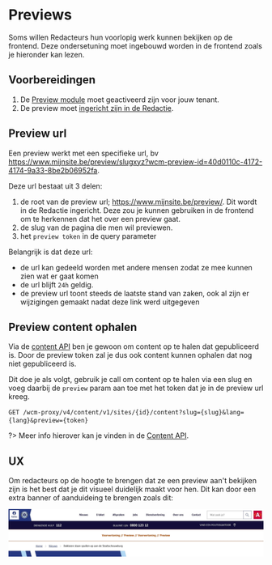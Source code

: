 # Previews

Soms willen Redacteurs hun voorlopig werk kunnen bekijken op de frontend.
Deze ondersetuning moet ingebouwd worden in de frontend zoals je hieronder kan lezen.

## Voorbereidingen

1. De [Preview module](/modules/content/modules/module-preview) moet geactiveerd zijn voor jouw tenant.
2. De preview moet [ingericht zijn in de Redactie](/redactie/content/inrichten-preview).

## Preview url

Een preview werkt met een specifieke url, bv <https://www.mijnsite.be/preview/slugxyz?wcm-preview-id=40d0110c-4172-4174-9a33-8be2b06952fa>.

Deze url bestaat uit 3 delen:

1. de root van de preview url; <https://www.mijnsite.be/preview/>. Dit wordt in de Redactie ingericht.
Deze zou je kunnen gebruiken in de frontend om te herkennen dat het over een preview gaat.
2. de slug van de pagina die men wil previewen.
3. het `preview token` in de query parameter

Belangrijk is dat deze url:

* de url kan gedeeld worden met andere mensen zodat ze mee kunnen zien wat er gaat komen
* de url blijft `24h` geldig.
* de preview url toont steeds de laatste stand van zaken, ook al zijn er wijzigingen gemaakt nadat deze link werd uitgegeven

## Preview content ophalen

Via de [content API](/wcmv4/content/content) ben je gewoon om content op te halen dat gepubliceerd is.
Door de preview token zal je dus ook content kunnen ophalen dat nog niet gepubliceerd is.

Dit doe je als volgt, gebruik je call om content op te halen via een slug en voeg daarbij de `preview` param aan toe met het token dat je in de preview url kreeg.

```shell
GET /wcm-proxy/v4/content/v1/sites/{id}/content?slug={slug}&lang={lang}&preview={token}
```

?> Meer info hierover kan je vinden in de [Content API](/wcmv4/content/content-item-read?id=preview-content).

## UX

Om redacteurs op de hoogte te brengen dat ze een preview aan't bekijken zijn is het best dat je dit visueel duidelijk maakt voor hen.
Dit kan door een extra banner of aanduideing te brengen zoals dit:

![Preview banner](../assets/frontend-dev-preview-banner.jpg 'Een extra aanduiding zodat redacteurs bewust zijn dat ze een preview aan het bekijken zijn.')
